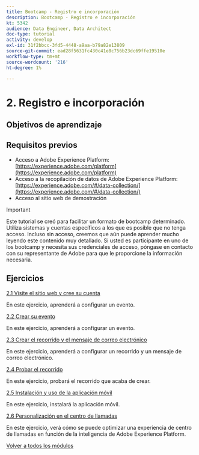 ```yaml
---
title: Bootcamp - Registro e incorporación
description: Bootcamp - Registro e incorporación
kt: 5342
audience: Data Engineer, Data Architect
doc-type: tutorial
activity: develop
exl-id: 31f2bbcc-3fd5-4448-a9aa-b79a82e13809
source-git-commit: ead28f5631fc430c41e8c756b23dc69ffe19510e
workflow-type: tm+mt
source-wordcount: '216'
ht-degree: 1%

---
```


# 2. Registro e incorporación

## Objetivos de aprendizaje

## Requisitos previos

- Acceso a Adobe Experience Platform: [https://experience.adobe.com/platform](https://experience.adobe.com/platform)
- Acceso a la recopilación de datos de Adobe Experience Platform: [https://experience.adobe.com/#/data-collection/](https://experience.adobe.com/#/data-collection/)
- Acceso al sitio web de demostración

>[!IMPORTANT]
>
>Este tutorial se creó para facilitar un formato de bootcamp determinado. Utiliza sistemas y cuentas específicos a los que es posible que no tenga acceso. Incluso sin acceso, creemos que aún puede aprender mucho leyendo este contenido muy detallado. Si usted es participante en uno de los bootcamp y necesita sus credenciales de acceso, póngase en contacto con su representante de Adobe para que le proporcione la información necesaria.

## Ejercicios

[2.1 Visite el sitio web y cree su cuenta](./ex1.md)

En este ejercicio, aprenderá a configurar un evento.

[2.2 Crear su evento](./ex2.md)

En este ejercicio, aprenderá a configurar un evento.

[2.3 Crear el recorrido y el mensaje de correo electrónico](./ex3.md)

En este ejercicio, aprenderá a configurar un recorrido y un mensaje de correo electrónico.

[2.4 Probar el recorrido](./ex4.md)

En este ejercicio, probará el recorrido que acaba de crear.

[2.5 Instalación y uso de la aplicación móvil](./ex5.md)

En este ejercicio, instalará la aplicación móvil.

[2.6 Personalización en el centro de llamadas](./ex6.md)

En este ejercicio, verá cómo se puede optimizar una experiencia de centro de llamadas en función de la inteligencia de Adobe Experience Platform.

[Volver a todos los módulos](../../overview.md)
